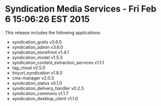 
Syndication Media Services - Fri Feb  6 15:06:26 EST 2015
======================

This release includes the following applications:

- syndication_grails v3.6.0
- syndication_admin v3.6.0
- syndication_storefront v1.4.1
- syndication_model v1.5.3
- syndication_content_extraction_services v1.1.1
- tag_cloud v2.5.0
- tinyurl_syndication v1.8.0
- cms-manager v2.0.3
- syndication_status v0.1.0
- syndication_delivery_handler v0.2.5
- syndication_commons v1.1.7
- syndication_desktop_client v1.1.0


